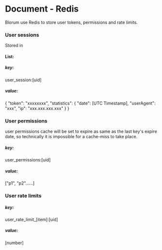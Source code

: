 # Document - Redis

Blorum use Redis to store user tokens, permissions and rate limits.

### User sessions

Stored in 

#### List:
##### key:
user_session:[uid]
##### value:
{
	"token": "xxxxxxxx",
	"statistics": {
		"date": [UTC Timestamp],
		"userAgent": "xxx",
		"ip": "xxx.xxx.xxx.xxx"
	}
}

### User permissions
user permissions cache will be set to expire as same as the last key's expire date, so technically it is impossible for a cache-miss to take place.

##### key:
user_permissions:[uid]
##### value:
["p1", "p2"......]

### User rate limits
##### key:
user_rate_limit_[item]:[uid]
##### value:
[number]